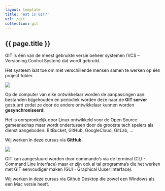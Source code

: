 ```yaml
---
layout: template
title: 'Wat is GIT?'
url: /git
collection: git
---
```


## {{ page.title }}

GIT is één van de meest gebruikte versie beheer systemen (VCS –  Versioning Control System) dat wordt gebruikt.

Het systeem laat toe om met verschillende mensen samen te werken op één project folder. 
 
<img src="{{ '/git/images/cvcss.png' | relative_url}}" />

Op de computer van elke ontwikkelaar worden de aanpassingen aan bestanden bijgehouden en periodiek worden deze naar de <strong>GIT server</strong> gestuurd zodat ze door de andere ontwikkelaar kunnen worden <strong>gesynchroniseerd</strong>. 

Het is oorspronkelijk door Linux ontwikkeld voor de Open Source gemeenschap maar wordt ondertussen door de grootste tech spelers als dienst aangeboden: BitBucket, GitHub, GoogleCloud, GitLab, …

Wij werken in deze cursus via <strong>GitHub</strong>.

<img src="{{ '/git/images/push_pull_clone.png' | relative_url}}" />

GIT kan aangestuurd worden door commando’s via de terminal (CLI - Command Line Interface) maar er zijn ook al tal programma’s die het werken met GIT eenvoudiger maken (GUI - Graphical Uuser Interface).

Wij werken in deze cursus via Github Desktop die zowel een Windows als een Mac versie heeft.